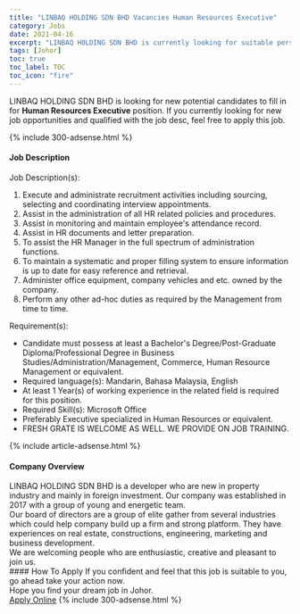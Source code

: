 ```yaml
---
title: "LINBAQ HOLDING SDN BHD Vacancies Human Resources Executive" 
category: Jobs 
date: 2021-04-16 
excerpt: "LINBAQ HOLDING SDN BHD is currently looking for suitable person to fill in the Human Resources Executive which based in Johor" 
tags: [Johor] 
toc: true 
toc_label: TOC 
toc_icon: "fire" 
--- 
```


<p>LINBAQ HOLDING SDN BHD is looking for new potential candidates to fill in for <b>Human Resources Executive</b> position. If you currently looking for new job opportunities and qualified with the job desc, feel free to apply this job.
</p>{% include 300-adsense.html %} 
<div><div><h4>Job Description</h4></div><div><div><span><div><p>Job Description(s):</p><ol><li>Execute and administrate recruitment activities including sourcing, selecting and coordinating interview appointments.</li><li>Assist in the administration of all HR related policies and procedures.</li><li>Assist in monitoring and maintain employee's attendance record.</li><li>Assist in HR documents and letter preparation.</li><li>To assist the HR Manager in the full spectrum of administration functions.</li><li>To maintain a systematic and proper filling system to ensure information is up to date for easy reference and retrieval.&#160;</li><li>Administer office equipment, company vehicles and etc. owned by the company.</li><li>Perform any other ad-hoc duties as required by the Management from time to time.</li></ol><p>Requirement(s):</p><ul><li>Candidate must possess at least a Bachelor's Degree/Post-Graduate Diploma/Professional Degree in Business Studies/Administration/Management, Commerce, Human Resource Management or equivalent.</li><li>Required language(s):&#160;Mandarin, Bahasa Malaysia, English</li><li>At least 1&#160;Year(s) of working experience in the related field is required for this position.</li><li>Required Skill(s): Microsoft Office</li><li>Preferably Executive specialized in Human Resources or equivalent.</li><li>FRESH GRATE IS WELCOME AS WELL. WE PROVIDE ON JOB TRAINING.</li></ul></div></span></div></div></div> 
{% include article-adsense.html %} 
<div><div><h4>Company Overview</h4></div><div><div><span><div><div>
	LINBAQ HOLDING SDN BHD is a developer who are new in property industry and mainly in foreign investment. Our company was established in 2017 with a group of young and energetic team.&#160;&#160;</div>
<div>
	Our board of directors are a group of elite gather from several industries which could help company build up a firm and strong platform. They have experiences on real estate, constructions, engineering, marketing and business development.&#160;</div>
<div>
	We are welcoming people who are enthusiastic, creative and pleasant to join us.&#160; &#160;</div></div></span></div></div></div> 
#### How To Apply 
If you confident and feel that this job is suitable to you, go ahead take your action now. <br/> 
Hope you find your dream job in Johor. <br/> 
<a href="https://www.jobstreet.com.my/en/job/human-resources-executive-4535365?jobId=jobstreet-my-job-4535365&" class="btn btn--info" target="_blank" rel="nofollow noopenner">Apply Online</a> 
{% include 300-adsense.html %} 